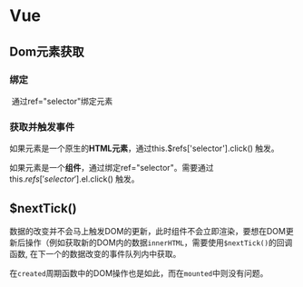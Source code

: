 # Vue

## Dom元素获取

### 绑定

​		通过ref="selector"绑定元素

### 获取并触发事件

​		如果元素是一个原生的**HTML元素**，通过this.$refs['selector'].click() 触发。

​		如果元素是一个**组件**，通过绑定ref="selector"。需要通过this.$refs['selector'].$el.click() 触发。



## $nextTick()

​		数据的改变并不会马上触发DOM的更新，此时组件不会立即渲染，要想在DOM更新后操作（例如获取新的DOM内的数据`innerHTML`，需要使用`$nextTick()`的回调函数, 在下一个的数据改变的事件队列内中获取。

​		在`created`周期函数中的DOM操作也是如此，而在`mounted`中则没有问题。